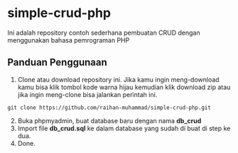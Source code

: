 # simple-crud-php

Ini adalah repository contoh sederhana pembuatan CRUD dengan menggunakan bahasa pemrograman PHP

## Panduan Penggunaan

1. Clone atau download repository ini. Jika kamu ingin meng-download kamu bisa klik tombol kode warna hijau kemudian klik download zip atau jika ingin meng-clone bisa jalankan perintah ini.

```
git clone https://github.com/raihan-muhammad/simple-crud-php.git
```

2. Buka phpmyadmin, buat database baru dengan nama **db_crud**
3. Import file **db_crud.sql** ke dalam database yang sudah di buat di step ke dua.
4. Done.
